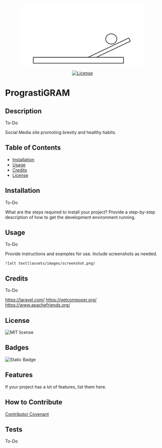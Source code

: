 <p align="center"><a href="https://github.com/AndrewNalley/" target="_blank"><img src="public/svg/lazy.svg" width="400" alt="Lazy Logo"></a></p>

<p align="center">
<a href="https://packagist.org/packages/laravel/framework"><img src="https://img.shields.io/packagist/l/laravel/framework" alt="License"></a>
</p>


# PrograstiGRAM

## Description

To-Do

Social Media site promoting brevity and healthy habits. 

## Table of Contents 


- [Installation](#installation)
- [Usage](#usage)
- [Credits](#credits)
- [License](#license)

## Installation

To-Do

What are the steps required to install your project? Provide a step-by-step description of how to get the development environment running.

## Usage

To-Do

Provide instructions and examples for use. Include screenshots as needed.

    ![alt text](assets/images/screenshot.png)


## Credits

To-Do

https://laravel.com/
https://getcomposer.org/
https://www.apachefriends.org/

## License

![MIT license](https://opensource.org/licenses/MIT)

## Badges

![Static Badge](https://img.shields.io/badge/built_with-laravel-orange?logo=laravel)


## Features

If your project has a lot of features, list them here.

## How to Contribute

[Contributor Covenant](https://www.contributor-covenant.org/)

## Tests

To-Do
